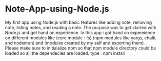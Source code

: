 # Note-App-using-Node.js
My first app using Node.js with basic features like adding note, removing note, listing notes, and reading a note. The purpose was to get started with Node.js and get hand on experience. In this app i got hand on expereience on different  modules like (core module : fs) (npm modules like yargs, chalk, and  nodemon) and (modules created by my self and exporting them).
Please make sure to initialalize npm so that npm module directory could be loaded so all the dependecies are loaded.
type :  npm install
